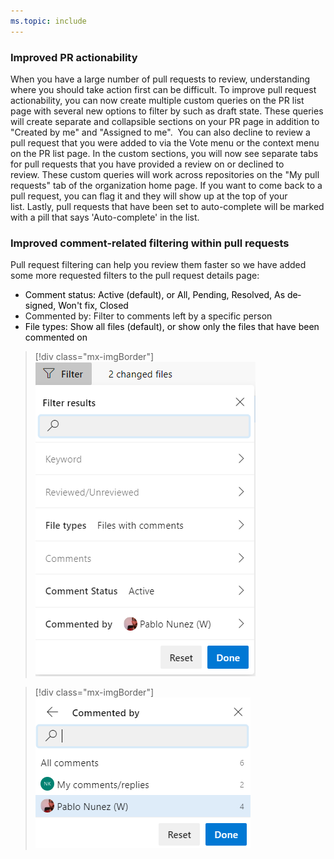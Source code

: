 ```yaml
---
ms.topic: include
---
```


### Improved PR actionability

When you have a large number of pull requests to review, understanding where you should take action first can be difficult. To improve pull request actionability, you can now create multiple custom queries on the PR list page with several new options to filter by such as draft state. These queries will create separate and collapsible sections on your PR page in addition to "Created by me" and "Assigned to me".&nbsp; You can also decline to review a pull request that you were added to via the Vote menu or the context menu on the PR list page. In the custom sections, you will now see separate tabs for pull requests that you have provided a review on or declined to review.&nbsp;These custom queries will&nbsp;work across repositories on the "My pull requests" tab of the organization home page.&nbsp;If you want to come back to a pull request, you can<span>&nbsp;</span>flag<span>&nbsp;</span>it and they will show up at the top of your list.<span>&nbsp;</span>Lastly, pull requests that have been set to auto-complete will be marked with a pill that says 'Auto-complete' in the list.</div>

### Improved comment-related filtering within pull requests 

Pull request filtering can help you review them faster so we have added some more requested&nbsp;filters to the pull request details page:</span></span><span style="margin:0px;">&nbsp;</span></p></Pull><ul><li style="cursor:text;clear:both;"><p lang=EN-US style="margin:0px;font-weight:normal;color:windowtext;text-align:left;"><span lang=EN-US style="margin:0px"><span style="margin:0px;">Comment status: Active (default), or All, Pending, Resolved, As designed, Won't fix, Closed</span></span><span style="margin:0px">&nbsp;</span></p></li><li style="cursor:text;clear:both;"><p lang=EN-US style="margin:0px;font-weight:normal;color:windowltext;text-align:left;"><span lang=EN-US style="margin:0px"><span style="margin:0px;">Commented by: Filter to comments left by a specific person</span></span><span style="margin:0px">&nbsp;</span></p></li><li style="cursor:text;clear:both;"><p lang=EN-US style="margin:0px;font-weight:normal;color:windowtext;text-align:left;"><span lang=EN-US style="margin:0px"><span style="margin:0px;">File types: Show all files (default), or show only the files that have been commented on</span></span></p></li></ul>

> [!div class="mx-imgBorder"]
> ![img](../../media/167_Repos_1_0.png)

> [!div class="mx-imgBorder"]
> ![img](../../media/167_Repos_1_1.png)
